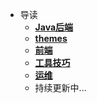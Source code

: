 * 导读
  * [**Java后端**](/study/Java后端/README)
  * [**themes**](/study/themes)
  * [**前端**](/study/前端/README)
  * [**工具技巧**](/study/工具技巧/README)
  * [**运维**](/study/运维/README)
  * 持续更新中...